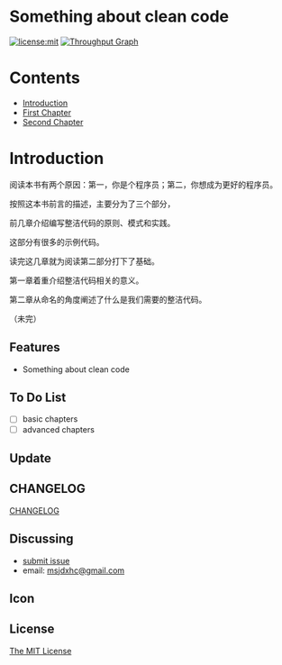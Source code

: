 # Something about clean code

[![license:mit](https://img.shields.io/badge/license-mit-blue.svg)](https://opensource.org/licenses/MIT)
[![Throughput Graph](https://graphs.waffle.io/provocatively/clean-code/throughput.svg)](https://waffle.io/provocatively/clean-code/metrics/throughput)


# Contents

* [Introduction](README.md)
* [First Chapter](first-chapter.md)
* [Second Chapter](second-chapter.md)

# Introduction

阅读本书有两个原因：第一，你是个程序员；第二，你想成为更好的程序员。

按照这本书前言的描述，主要分为了三个部分，

前几章介绍编写整洁代码的原则、模式和实践。

这部分有很多的示例代码。

读完这几章就为阅读第二部分打下了基础。

第一章着重介绍整洁代码相关的意义。

第二章从命名的角度阐述了什么是我们需要的整洁代码。

（未完）

Features
--------
* Something about clean code

To Do List
----------
- [ ] basic chapters
- [ ] advanced chapters

Update
-----------------

## CHANGELOG
[CHANGELOG](https://github.com/provocatively/clean-code/releases)


Discussing
----------
- [submit issue](https://github.com/provocatively/clean-code/issues)
- email: msjdxhc@gmail.com 

Icon
----

## License
[The MIT License](https://github.com/provocatively/clean-code/blob/master/LICENSE)


